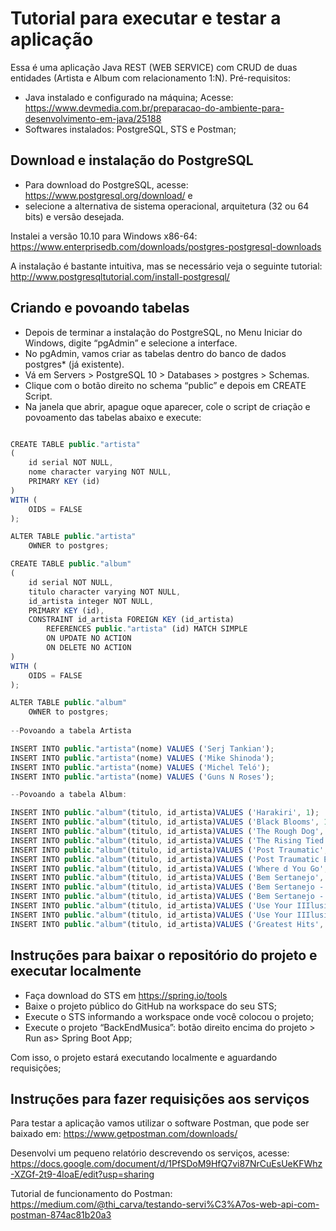# Tutorial para executar e testar a aplicação

Essa é uma aplicação Java REST (WEB SERVICE) com CRUD de duas entidades (Artista e Album com relacionamento 1:N). 
Pré-requisitos:
*	Java instalado e configurado na máquina; 
Acesse: https://www.devmedia.com.br/preparacao-do-ambiente-para-desenvolvimento-em-java/25188
*	Softwares instalados: PostgreSQL, STS e Postman;


## Download e instalação do PostgreSQL ##

*	Para download do PostgreSQL, acesse: https://www.postgresql.org/download/ e 
*	selecione a alternativa de sistema operacional, arquitetura (32 ou 64 bits) e versão desejada. 

Instalei a versão 10.10 para Windows x86-64: https://www.enterprisedb.com/downloads/postgres-postgresql-downloads

A instalação é bastante intuitiva, mas se necessário veja o seguinte tutorial: http://www.postgresqltutorial.com/install-postgresql/

## Criando e povoando tabelas ##

*	Depois de terminar a instalação do PostgreSQL, no Menu Iniciar do Windows, digite “pgAdmin” e selecione a interface. 
*	No pgAdmin, vamos criar as tabelas dentro do banco de dados postgres* (já existente).
*	Vá em Servers > PostgreSQL 10 > Databases > postgres > Schemas. 
*	Clique com o botão direito no schema “public” e depois em CREATE Script.
*	Na janela que abrir, apague oque aparecer, cole o script de criação e povoamento das tabelas abaixo e execute:



```javascript

CREATE TABLE public."artista"
(
    id serial NOT NULL,
    nome character varying NOT NULL,
    PRIMARY KEY (id)
)
WITH (
    OIDS = FALSE
);

ALTER TABLE public."artista"
    OWNER to postgres;

CREATE TABLE public."album"
(
    id serial NOT NULL,
    titulo character varying NOT NULL,
    id_artista integer NOT NULL,
    PRIMARY KEY (id),
    CONSTRAINT id_artista FOREIGN KEY (id_artista)
        REFERENCES public."artista" (id) MATCH SIMPLE
        ON UPDATE NO ACTION
        ON DELETE NO ACTION
)
WITH (
    OIDS = FALSE
);

ALTER TABLE public."album"
    OWNER to postgres;
	
--Povoando a tabela Artista

INSERT INTO public."artista"(nome) VALUES ('Serj Tankian');
INSERT INTO public."artista"(nome) VALUES ('Mike Shinoda');
INSERT INTO public."artista"(nome) VALUES ('Michel Teló');
INSERT INTO public."artista"(nome) VALUES ('Guns N Roses');

--Povoando a tabela Album:

INSERT INTO public."album"(titulo, id_artista)VALUES ('Harakiri', 1);
INSERT INTO public."album"(titulo, id_artista)VALUES ('Black Blooms', 1);
INSERT INTO public."album"(titulo, id_artista)VALUES ('The Rough Dog', 1);
INSERT INTO public."album"(titulo, id_artista)VALUES ('The Rising Tied', 2);
INSERT INTO public."album"(titulo, id_artista)VALUES ('Post Traumatic', 2);
INSERT INTO public."album"(titulo, id_artista)VALUES ('Post Traumatic EP', 2);
INSERT INTO public."album"(titulo, id_artista)VALUES ('Where d You Go', 2);
INSERT INTO public."album"(titulo, id_artista)VALUES ('Bem Sertanejo', 3);
INSERT INTO public."album"(titulo, id_artista)VALUES ('Bem Sertanejo - O Show (Ao vivo)', 3);
INSERT INTO public."album"(titulo, id_artista)VALUES ('Bem Sertanejo - (1ª Temporada) - EP', 3);
INSERT INTO public."album"(titulo, id_artista)VALUES ('Use Your IIIlusion I', 4);
INSERT INTO public."album"(titulo, id_artista)VALUES ('Use Your IIIlusion II', 4);
INSERT INTO public."album"(titulo, id_artista)VALUES ('Greatest Hits', 4);

```

## Instruções para baixar o repositório do projeto e executar localmente ## 

*	Faça download do STS em https://spring.io/tools 
*	Baixe o projeto público do GitHub na workspace do seu STS; 
*	Execute o STS informando a workspace onde você colocou o projeto; 
*	Execute o projeto “BackEndMusica”: botão direito encima do projeto > Run as> Spring Boot App;
 
Com isso, o projeto estará executando localmente e aguardando requisições;

## Instruções para fazer requisições aos serviços ## 

Para testar a aplicação vamos utilizar o software Postman, que pode ser baixado em: https://www.getpostman.com/downloads/

Desenvolvi um pequeno relatório descrevendo os serviços, acesse: https://docs.google.com/document/d/1PfSDoM9HfQ7vi87NrCuEsUeKFWhz-XZGf-2t9-4loaE/edit?usp=sharing

Tutorial de funcionamento do Postman:
https://medium.com/@thi_carva/testando-servi%C3%A7os-web-api-com-postman-874ac81b20a3

